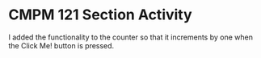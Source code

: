 # CMPM 121 Section Activity

I added the functionality to the counter so that it increments by one when the Click Me! button is pressed.